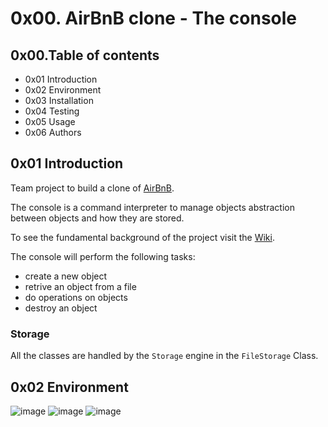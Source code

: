 # 0x00. AirBnB clone - The console
## 0x00.Table of contents
- 0x01 Introduction
- 0x02 Environment
- 0x03 Installation
- 0x04 Testing
- 0x05 Usage
- 0x06 Authors
## 0x01 Introduction
Team project to build a clone of [AirBnB](https://www.airbnb.com/).

The console is a command interpreter to manage objects abstraction between objects and how they are stored.

To see the fundamental background of the project visit the [Wiki](https://github.com/Adetounl/AirBnB_clone/wiki).

The console will perform the following tasks:
- create a new object
- retrive an object from a file
- do operations on objects
- destroy an object

### Storage

All the classes are handled by the `Storage` engine in the `FileStorage` Class.
## 0x02 Environment
![image](https://user-images.githubusercontent.com/105013858/197824287-66bb478b-0b29-41c9-b4cd-d48dcb0122b3.png)
![image](https://user-images.githubusercontent.com/105013858/197824138-566e6150-d52c-4efb-a1fb-34da0a0f9137.png)
![image](https://user-images.githubusercontent.com/105013858/197823812-3c0c2886-079a-446b-9674-781b94cce318.png)
